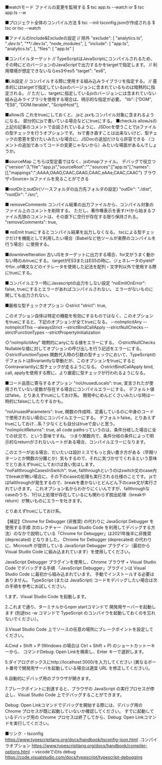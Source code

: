 ■watchモード
ファイルの変更を監視する
$ tsc app.ts --watch or $ tsc app.ts --w

■プロジェクト全体のコンパイル方法
$ tsc --init
tsconfig.jsonが作成される
$ tsc or  tsc --watch

■ファイルのInclude&Excludeの設定
// 除外
"exclude": [
  "analytics.ts",
  "*.dev.ts",
  "**/*.dev.ts",
  "node_modules",
],
"include": [
  "app.ts",
  "analytics.ts",
],
"files": [
  "app.ts"
]

■コンパイルターゲット
// TypeScriptはJavaScriptにコンパイルされるため、その時にどのバージョンのJavaScriptで出力するかをtargetで指定します。
// 利用環境が想定できないならes3やes5
"target": "es6",


■Lib設定
// コンパイルする際に使用する組み込みライブラリを指定する。
// 基本的にはtargetで指定しているjsのバージョンに含まれているものは暗黙的に指定される。
// ただし、targetに指定しているjsのバージョンには含まれていない組み込みライブラリを使用する場合は、明示的な指定が必要。
"lib": ["DOM", "ES6", "DOM.Iterable", "ScriptHost"],

■allowJS
これをtrueにしておくと、.jsと.jsxもコンパイル対象に含まれるようになる。
部分的にjsで書いている場合などにtrueにする。
■checkJs
allowJsの上記の記事のコメントで会話されているように、JSDocを使うことでjsファイルの型チェックを行うオプションです。
tsで書き直すことは出来ないけど、型チェックの恩恵を受けたいみたいな場合に、JSDocの追加だけなら許容できる
（コメントの追加であってコードの変更じゃないから）みたいな場面があるんでしょうか。

■sourceMap
こちらは型定義ではなく、jsのmapファイル。
デバッグで役立つ
{"version":3,"file":"app.js","sourceRoot":"","sources":["app.ts"],"names":[],"mappings":";AAAA,OAAO,CAAC,GAAG,CAAC,eAAe,CAAC,CAAC"}
ブラウザ>Source>.tsファイルを見ることができる

■rootDirとoutDir(ソースフォルダの出力先フォルダの設定)
"outDir": "./dist",
"rootDir": "./src",

■ removeComments
コンパイル結果の出力ファイルから、コンパイル対象のファイル上のコメントを削除する。
ただし、著作権表示を表す/*!から始まるファイル先頭のコメントは、その直下に空行が存在する限り保持される。
"removeComments": true,

■ noEmit
trueにするとコンパイル結果を出力しなくなる。
tscによる型チェックだけを機能として利用したい場合（Babelなど他ツールが実際のコンパイルを行う場合）に使用する。

■downlevelIteration
古いJSをターゲットに出力する場合、for文がうまく動かない時のみtrueにする。
targetがES3またはES5の時に、ジェネレータのyield*やfor..of構文などのイテレータを使用した記法を配列・文字列以外で使用する際にtrueにする。

■コンパイルエラー時にJavascriptの出力をしない設定
"noEmitOnError": false,
trueにするとエラーがあればコンパイルされない。
エラーがないものに関しても出力されない。

■厳格な型チェックオプション
◇strict
"strict": true,

このオプション自体は特定の機能を有効にするものではなく、このオプションをtrueにすると、下記のオプションが全てtrueになる。
--noImplicitAny
--noImplicitThis
--alwaysStrict
--strictBindCallApply
--strictNullChecks
--strictFunctionTypes
--strictPropertyInitialization


◇"noImplicitAny"
暗黙的にanyになる値をエラーにする。
◇strictNullChecks
Nullableな値に対してオプションの呼び出しを行う記述をエラーにする。
◇strictFunctionTypes
関数代入時の引数の型チェックにおいて、TypeScriptのデフォルトはBivariantlyな挙動だが、このオプションをtrueにするとContravariantlyに型チェックが走るようになる。
◇strictBindCallApply
bind, call, applyを使用する際に、より厳密に型チェックが行われるようになる。

■コード品質に寄与するオプション
"noUnusedLocals": true,
  宣言されたが使用されていない変数が存在する場合にコンパイルエラーにする。
  デフォルト値はfalse。とりあえずtrueにしておけ系。
  開発中にめんどくさいみたいな時は一時的にfalseにしたりするかも。

"noUnusedParameters": true,
  関数の作成時、定義しているのに中身のコードで使用されない場合にコンパイルエラーにする。
  デフォルトfalse。とりあえずtrueにしておけ...系？少なくとも自分はtrueで良いと思う。
"noImplicitReturns": true,
  all code pathsっていうのは、条件分岐した場合に全ての状況で、という意味ですね。
  つまり関数内で、条件分岐の条件によって明示的なreturnがされないルートがある場合、コンパイルエラーになります。

  このエラーが出る場合、だいたいは設計ミスでもっと良い書き方がある（早期リターンとか関数の分離とか）気もするので、それに気づかせてくれるという意味でとりあえずtrueにしておけば良い気はします。
"noFallthroughCasesInSwitch": true,
  fallthroughというのはswitch文のcase内でbreakが無い場合に、その下のcaseの処理も実行される仕様のことです。
  jsではfallthroughが発生するので、breakを書かないとどんどん下のcase文が実行されていきます。
  これオプション名からわかりにくいんですが、fallthroughなcaseのうち、1行以上処理が存在しているにも関わらず脱出処理（breakやreturn）が無いものにエラーを吐きます。

  とりあえずtrueにしておけ系。



【補足】Chrome for Debugger (非推奨) の代わりに JavaScript Debugger を使用する手順
次のレクチャー（Visual Studio Code を利用してデバッグする方法）のなかで説明している「Chrome for Debugger」は2021年後半に非推奨 (deprecated) となりました。
Chrome for Debugger (deprecated) の代わりに、Microsoft が提供している JavaScript Debugger プラグイン（最初から Visual Studio Code に組み込まれています）を使用してください。

JavaScript Debugger プラグインを使用し、Chrome ブラウザ + Visual Studio Code でデバッグする手順
「JavaScript Debugger」プラグインは Visual Studio Code に最初から組み込まれています。
手動でインストールする必要はありません。
TypeScript (または JavaScript) コードをデバッグしたい場合は次の手順を参考にお試しください。

1.まず、Visual Studio Code を起動します。

2.これまで通り、ターミナルからnpm startコマンドで 開発用サーバーを起動します (別途tsc -w コマンドで TypeScript のコンパイラを起動しておくのを忘れないでください）。

3.Visual Studio Code 上でソースの任意の場所にブレークポイントを設定してください。

4.Cmd + Shift + P (Windows の場合は Ctrl + Shift + P) のショートカットーキーから、
コマンドDebug: Open Linkを検索し、Enter キーで選択します。

5.ダイアログボックスにhttp://localhost:3000/を入力してください (異なるポート番号で開発用サーバを起動している場合は適宜 URL を修正してください)。

6.自動的にデバッグ用のブラウザが開きます。

7.ブレークポイントに到達すると、ブラウザの JavaScript の実行プロセスが停止し、Visual Studio Code 上でデバッグすることができます。

Debug: Open Linkコマンドでデバッグを開始する際には、デバッグ用の Chrome プロセスが既に起動していないか確認してください。
すでに起動しているデバッグ用の Chrome プロセスは終了してから、Debug: Open Linkコマンドを実行してください。

■リンク
・tsconfig
https://www.typescriptlang.org/docs/handbook/tsconfig-json.html
.コンパイラオプション
https://www.typescriptlang.org/docs/handbook/compiler-options.html
・vscodeでのts debug
https://code.visualstudio.com/docs/typescript/typescript-debugging